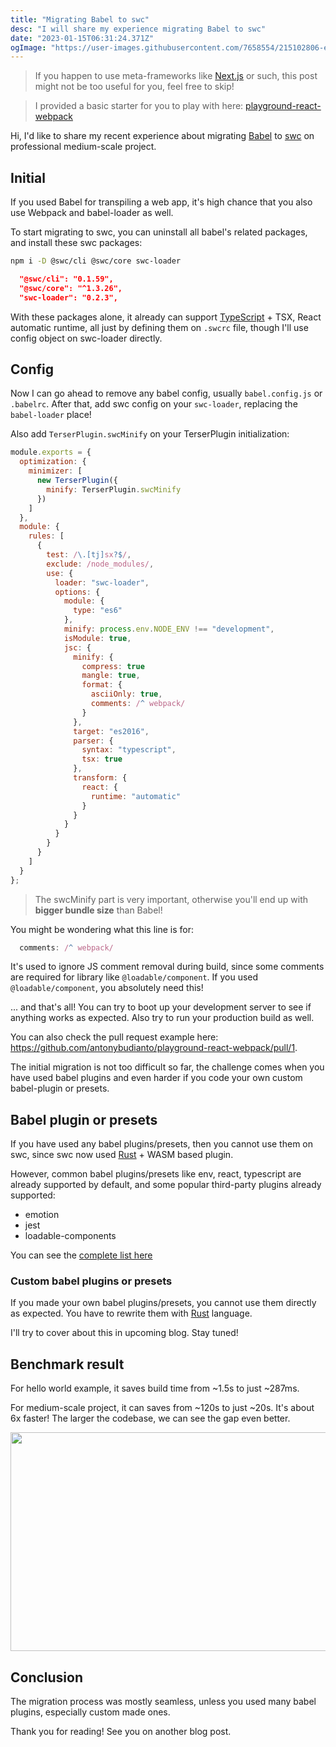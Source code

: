 ```yaml
---
title: "Migrating Babel to swc"
desc: "I will share my experience migrating Babel to swc"
date: "2023-01-15T06:31:24.371Z"
ogImage: "https://user-images.githubusercontent.com/7658554/215102806-eb740f30-8fd5-4b3c-b2cb-3973b0ba1067.jpg"
---
```


> If you happen to use meta-frameworks like [Next.js](https://nextjs.org/) or such, this post might not be too useful for you, feel free to skip!

> I provided a basic starter for you to play with here: [playground-react-webpack](https://github.com/antonybudianto/playground-react-webpack/tree/babel)

Hi, I'd like to share my recent experience about migrating [Babel](https://babeljs.io/) to [swc](https://swc.rs/) on professional medium-scale project.

## Initial

If you used Babel for transpiling a web app, it's high chance that you also use Webpack and babel-loader as well.

To start migrating to swc, you can uninstall all babel's related packages, and install these swc packages:

```sh
npm i -D @swc/cli @swc/core swc-loader
```

```json
  "@swc/cli": "0.1.59",
  "@swc/core": "^1.3.26",
  "swc-loader": "0.2.3",
```

With these packages alone, it already can support [TypeScript](https://www.typescriptlang.org/) + TSX, React automatic runtime, all just by defining them on `.swcrc` file, though I'll use config object on swc-loader directly.

## Config

Now I can go ahead to remove any babel config, usually `babel.config.js` or `.babelrc`. After that, add swc config on your `swc-loader`, replacing the `babel-loader` place! 

Also add `TerserPlugin.swcMinify` on your TerserPlugin initialization:

```js
module.exports = {
  optimization: {
    minimizer: [
      new TerserPlugin({
        minify: TerserPlugin.swcMinify
      })
    ]
  },
  module: {
    rules: [
      {
        test: /\.[tj]sx?$/,
        exclude: /node_modules/,
        use: {
          loader: "swc-loader",
          options: {
            module: {
              type: "es6"
            },
            minify: process.env.NODE_ENV !== "development",
            isModule: true,
            jsc: {
              minify: {
                compress: true
                mangle: true,
                format: {
                  asciiOnly: true,
                  comments: /^ webpack/
                }
              },
              target: "es2016",
              parser: {
                syntax: "typescript",
                tsx: true
              },
              transform: {
                react: {
                  runtime: "automatic"
                }
              }
            }
          }
        }
      }
    ]
  }
};
```

> The swcMinify part is very important, otherwise you'll end up with **bigger bundle size** than Babel!

You might be wondering what this line is for:

```js
  comments: /^ webpack/
```

It's used to ignore JS comment removal during build, since some comments are required for library like `@loadable/component`. If you used `@loadable/component`, you absolutely need this!

... and that's all! You can try to boot up your development server to see if anything works as expected. Also try to run your production build as well.

You can also check the pull request example here: https://github.com/antonybudianto/playground-react-webpack/pull/1.

The initial migration is not too difficult so far, the challenge comes when you have used babel plugins and even harder if you code your own custom babel-plugin or presets.

## Babel plugin or presets

If you have used any babel plugins/presets, then you cannot use them on swc, since swc now used [Rust](https://www.rust-lang.org/) + WASM based plugin.

However, common babel plugins/presets like env, react, typescript are already supported by default, and some popular third-party plugins already supported:

- emotion
- jest
- loadable-components

You can see the [complete list here](https://github.com/swc-project/plugins/tree/main/packages)

### Custom babel plugins or presets

If you made your own babel plugins/presets, you cannot use them directly as expected. You have to rewrite them with [Rust](https://www.rust-lang.org/) language.

I'll try to cover about this in upcoming blog. Stay tuned!

## Benchmark result

For hello world example, it saves build time from ~1.5s to just ~287ms.

For medium-scale project, it can saves from ~120s to just ~20s. It's about 6x faster! The larger the codebase, we can see the gap even better. 

<img width="600" height="350" src="https://user-images.githubusercontent.com/7658554/212531429-e414177a-0f11-4dda-b0a4-8875f794369b.jpg" />

## Conclusion

The migration process was mostly seamless, unless you used many babel plugins, especially custom made ones.

Thank you for reading! See you on another blog post.
